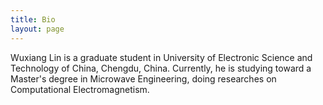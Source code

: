 ```yaml
---
title: Bio
layout: page
---
```


Wuxiang Lin is a graduate student in University of Electronic Science and
Technology of China, Chengdu, China. Currently, he is studying toward a
Master's degree in Microwave Engineering, doing researches on Computational
Electromagnetism.
